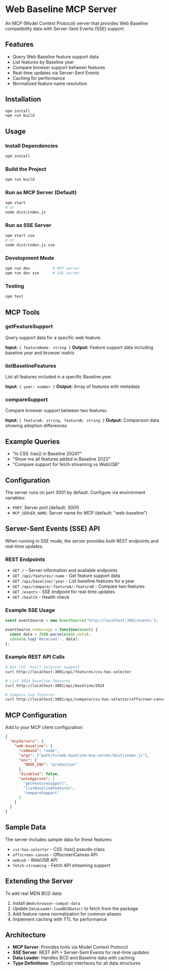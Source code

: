 # Web Baseline MCP Server

An MCP (Model Context Protocol) server that provides Web Baseline compatibility data with Server-Sent Events (SSE) support.

## Features

- Query Web Baseline feature support data
- List features by Baseline year
- Compare browser support between features
- Real-time updates via Server-Sent Events
- Caching for performance
- Normalized feature name resolution

## Installation

```bash
npm install
npm run build
```

## Usage

### Install Dependencies
```bash
npm install
```

### Build the Project
```bash
npm run build
```

### Run as MCP Server (Default)
```bash
npm start
# or
node dist/index.js
```

### Run as SSE Server
```bash
npm start sse
# or
node dist/index.js sse
```

### Development Mode
```bash
npm run dev          # MCP server
npm run dev sse      # SSE server
```

### Testing
```bash
npm test
```

## MCP Tools

### getFeatureSupport
Query support data for a specific web feature.

**Input:** `{ featureName: string }`
**Output:** Feature support data including baseline year and browser matrix

### listBaselineFeatures
List all features included in a specific Baseline year.

**Input:** `{ year: number }`
**Output:** Array of features with metadata

### compareSupport
Compare browser support between two features.

**Input:** `{ featureA: string, featureB: string }`
**Output:** Comparison data showing adoption differences

## Example Queries

- "Is CSS :has() in Baseline 2024?"
- "Show me all features added in Baseline 2023"
- "Compare support for fetch streaming vs WebUSB"

## Configuration

The server runs on port 3001 by default. Configure via environment variables:

- `PORT`: Server port (default: 3001)
- `MCP_SERVER_NAME`: Server name for MCP (default: "web-baseline")

## Server-Sent Events (SSE) API

When running in SSE mode, the server provides both REST endpoints and real-time updates:

### REST Endpoints

- `GET /` - Server information and available endpoints
- `GET /api/features/:name` - Get feature support data
- `GET /api/baseline/:year` - List baseline features for a year
- `GET /api/compare/:featureA/:featureB` - Compare two features
- `GET /events` - SSE endpoint for real-time updates
- `GET /health` - Health check

### Example SSE Usage

```javascript
const eventSource = new EventSource('http://localhost:3001/events');

eventSource.onmessage = function(event) {
  const data = JSON.parse(event.data);
  console.log('Received:', data);
};
```

### Example REST API Calls

```bash
# Get CSS :has() selector support
curl http://localhost:3001/api/features/css-has-selector

# List 2024 baseline features
curl http://localhost:3001/api/baseline/2024

# Compare two features
curl http://localhost:3001/api/compare/css-has-selector/offscreen-canvas
```

## MCP Configuration

Add to your MCP client configuration:

```json
{
  "mcpServers": {
    "web-baseline": {
      "command": "node",
      "args": ["path/to/web-baseline-mcp-server/dist/index.js"],
      "env": {
        "NODE_ENV": "production"
      },
      "disabled": false,
      "autoApprove": [
        "getFeatureSupport",
        "listBaselineFeatures", 
        "compareSupport"
      ]
    }
  }
}
```

## Sample Data

The server includes sample data for these features:
- `css-has-selector` - CSS :has() pseudo-class
- `offscreen-canvas` - OffscreenCanvas API
- `webusb` - WebUSB API
- `fetch-streaming` - Fetch API streaming support

## Extending the Server

To add real MDN BCD data:

1. Install `@mdn/browser-compat-data`
2. Update `DataLoader.loadBCDData()` to fetch from the package
3. Add feature name normalization for common aliases
4. Implement caching with TTL for performance

## Architecture

- **MCP Server**: Provides tools via Model Context Protocol
- **SSE Server**: REST API + Server-Sent Events for real-time updates
- **Data Loader**: Handles BCD and Baseline data with caching
- **Type Definitions**: TypeScript interfaces for all data structures